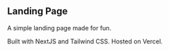 ## Landing Page

A simple landing page made for fun.

Built with NextJS and Tailwind CSS. Hosted on Vercel.
